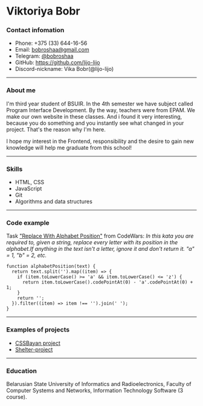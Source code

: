 # Viktoriya Bobr
### Contact infomation
* Phone: +375 (33) 644-16-56
* Email: bobroshaa@gmail.com
* Telegram:  [@bobroshaa](https://t.me/bobroshaa)
* GitHub: https://github.com/lijo-lijo
* Discord-nickname: Vika Bobr(@lijo-lijo)

***

### About me
I'm third year student of BSUIR. In the 4th semester we have subject called Program Interface Development. By the way, teachers were from EPAM. We make our own website in these classes. And i found it very interesting, because you do something and you instantly see what changed in your project. That's the reason why I'm here. 

I hope my interest in the Frontend, responsibility and the desire to gain new knowledge will help me graduate from this school!

***

### Skills
* HTML, CSS
* JavaScript
* Git
* Algorithms and data structures

***

### Code example
Task ["Replace With Alphabet Position"](https://www.codewars.com/kata/546f922b54af40e1e90001da) from CodeWars: *In this kata you are required to, given a string, replace every letter with its position in the alphabet.If anything in the text isn't a letter, ignore it and don't return it. "a" = 1, "b" = 2, etc.*
```
function alphabetPosition(text) {
  return text.split('').map((item) => {
    if (item.toLowerCase() >= 'a' && item.toLowerCase() <= 'z') {
      return item.toLowerCase().codePointAt(0) - 'a'.codePointAt(0) + 1;
    }
    return '';
  }).filter((item) => item !== '').join(' ');
}
```

***

### Examples of projects
* [CSSBayan project](https://lijo-lijo.github.io/CSS_Bayan/)
* [Shelter-project](https://rolling-scopes-school.github.io/lijo-lijo-JSFE2023Q1/shelter/pages/main/)

***

### Education
Belarusian State University of Informatics and Radioelectronics, Faculty of Computer Systems and Networks, Information Technology Software (3 course).
